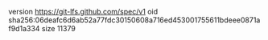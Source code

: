 version https://git-lfs.github.com/spec/v1
oid sha256:06deafc6d6ab52a77fdc30150608a716ed453001755611bdeee0871af9d1a334
size 11379
